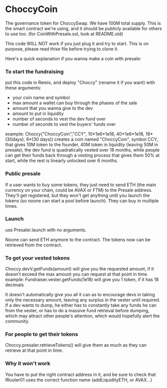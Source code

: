 # ChoccyCoin
The governance token for ChoccySwap. We have 100M total supply.
This is the smart contract we're using, and it should be publicly available for others to use too.
(for CoinWithPresale.sol, look at README.old)

This code WILL NOT work if you just plug it and try to start. This is on purpose, please read thise file before trying to clone it.

Here's a quick explanation if you wanna make a coin with presale:

### To start the fundraising

put this code in Remix, and deploy "Choccy" (rename it if you want) with these arguments:
<ul>
  <li>your coin name and symbol</li>
  <li>max amount a wallet can buy through the phases of the sale</li>
  <li>amount that you wanna give to the dev</li>
  <li>amount to put in liquidity</li>
  <li>number of seconds to vest the dev fund over</li>
  <li>number of seconds to vest the buyers' funds over</li>
</ul>
example: Choccy("ChoccyCoin","CCY", 10*1e6*1e18, 40*1e6*1e18, 18*(30days), 6*(30 days)) creates a coin named "ChoccyCoin", symbol CCY, that gives 10M token to the founder, 40M token in liquidity (leaving 50M in presale); the dev fund is quadratically vested over 18 months, while people can get their funds back through a vesting process that gives them 50% at start, while the rest is linearly unlocked over 6 months.

### Public presale

If a user wants to buy some tokens, they just need to send ETH (the main currency on your chain, could be AVAX or FTM) to the Presale address. They'll get registered, but they won't get anything until you launch the tokens (so noone can start a pool before launch). They can buy in multiple times.

### Launch

use Presaler.launch with no arguments.

Noone can send ETH anymore to the contract.
The tokens now can be retrieved from the contract.

### To get your vested tokens

Choccy.devV.getFunds(amount) will give you the requested amount, if it doesn't exceed the max amount you can request at that point in time. 
example: Fundraiser.vester.getFunds(1e18) will give you 1 token, if it has 18 decimals

It doesn't automatically give you all it can as to encourage devs in taking only the necessary amount, leaving any surplus in the vester until required. If a dev wants to dump, he either has to constantly take any funds he can from the vester, or has to do a massive fund retrieval before dumping, which may attract other people's attention, which would hopefully alert the community.

### For people to get their tokens

Choccy.presaler.retrieveTokens() will give them as much as they can retrieve at that point in time.

### Why it won't work

You have to put the right contract address in it, and be sure to check that IRouter01 uses the correct function name (addLiquidityETH, or AVAX...)
